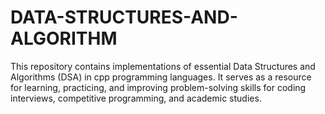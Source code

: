 # DATA-STRUCTURES-AND-ALGORITHM
This repository contains implementations of essential Data Structures and Algorithms (DSA) in cpp programming languages. It serves as a resource for learning, practicing, and improving problem-solving skills for coding interviews, competitive programming, and academic studies.
